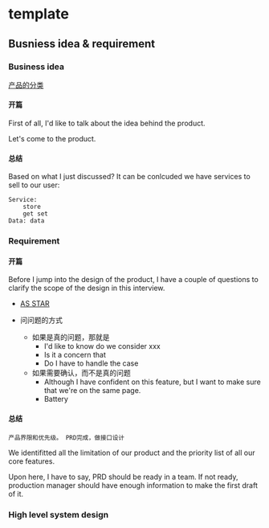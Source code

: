 # template

## Busniess idea & requirement
### Business idea
[产品的分类](./mobileSystemDesign.md#category)
#### 开篇

First of all, I'd like to talk about the idea behind the product.


Let's come to the product. 


#### 总结
Based on what I just discussed? It can be conlcuded we have services to sell to our user:

    Service: 
        store
        get set
    Data: data

### Requirement

#### 开篇
Before I jump into the design of the product, I have a couple of questions to clarify the scope of the design in this interview.

* [AS STAR](./mobileSystemDesign.md#question)

* 问问题的方式
    * 如果是真的问题，那就是
        * I'd like to know do we consider xxx
        * Is it a concern that 
        * Do I have to handle the case
    * 如果需要确认，而不是真的问题
        * Although I have confident on this feature, but I want to make sure that we're on the same page.
        * Battery


#### 总结

    产品界限和优先级。 PRD完成，做接口设计

We identifitted all the limitation of our product and the priority list of all our core features.

Upon here, I have to say, PRD should be ready in a team. If not ready, production manager should have enough information to make the first draft of it.

### High level system design
